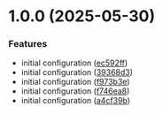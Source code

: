 # 1.0.0 (2025-05-30)


### Features

* initial configuration ([ec592ff](https://github.com/GrabAByte/terraform-module-aws-vpc/commit/ec592ff1080c48c1b84e7fcd6e44df417c7326f8))
* initial configuration ([39368d3](https://github.com/GrabAByte/terraform-module-aws-vpc/commit/39368d33e1dc94091f9f960e0d5c923bd9be4c5c))
* initial configuration ([f973b3e](https://github.com/GrabAByte/terraform-module-aws-vpc/commit/f973b3e0092bfd651a129f82178fe406d2212b0f))
* initial configuration ([f746ea8](https://github.com/GrabAByte/terraform-module-aws-vpc/commit/f746ea80dc7e2b87c0dae03d51fe315ea91c9715))
* initial configuration ([a4cf39b](https://github.com/GrabAByte/terraform-module-aws-vpc/commit/a4cf39be5a513def1320948df3db916eab3bc76a))
